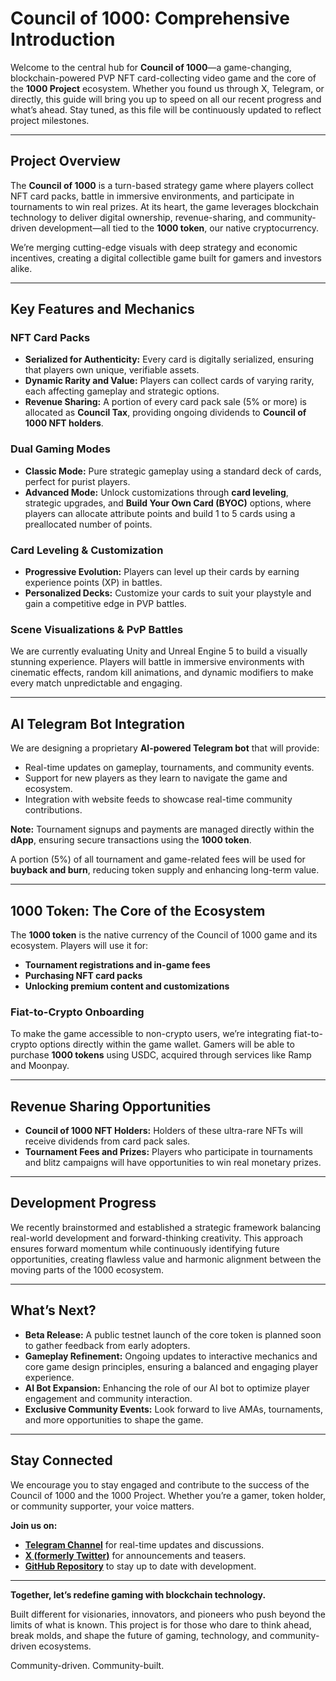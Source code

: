 # Council of 1000: Comprehensive Introduction

Welcome to the central hub for **Council of 1000**—a game-changing, blockchain-powered PVP NFT card-collecting video game and the core of the **1000 Project** ecosystem. Whether you found us through X, Telegram, or directly, this guide will bring you up to speed on all our recent progress and what’s ahead. Stay tuned, as this file will be continuously updated to reflect project milestones.

---

## Project Overview

The **Council of 1000** is a turn-based strategy game where players collect NFT card packs, battle in immersive environments, and participate in tournaments to win real prizes. At its heart, the game leverages blockchain technology to deliver digital ownership, revenue-sharing, and community-driven development—all tied to the **1000 token**, our native cryptocurrency.

We’re merging cutting-edge visuals with deep strategy and economic incentives, creating a digital collectible game built for gamers and investors alike.

---

## Key Features and Mechanics

### NFT Card Packs

- **Serialized for Authenticity:** Every card is digitally serialized, ensuring that players own unique, verifiable assets.
- **Dynamic Rarity and Value:** Players can collect cards of varying rarity, each affecting gameplay and strategic options.
- **Revenue Sharing:** A portion of every card pack sale (5% or more) is allocated as **Council Tax**, providing ongoing dividends to **Council of 1000 NFT holders**.

### Dual Gaming Modes

- **Classic Mode:** Pure strategic gameplay using a standard deck of cards, perfect for purist players.
- **Advanced Mode:** Unlock customizations through **card leveling**, strategic upgrades, and **Build Your Own Card (BYOC)** options, where players can allocate attribute points and build 1 to 5 cards using a preallocated number of points.

### Card Leveling & Customization

- **Progressive Evolution:** Players can level up their cards by earning experience points (XP) in battles.
- **Personalized Decks:** Customize your cards to suit your playstyle and gain a competitive edge in PVP battles.

### Scene Visualizations & PvP Battles

We are currently evaluating Unity and Unreal Engine 5 to build a visually stunning experience. Players will battle in immersive environments with cinematic effects, random kill animations, and dynamic modifiers to make every match unpredictable and engaging.

---

## AI Telegram Bot Integration

We are designing a proprietary **AI-powered Telegram bot** that will provide:

- Real-time updates on gameplay, tournaments, and community events.
- Support for new players as they learn to navigate the game and ecosystem.
- Integration with website feeds to showcase real-time community contributions.

**Note:** Tournament signups and payments are managed directly within the **dApp**, ensuring secure transactions using the **1000 token**.

A portion (5%) of all tournament and game-related fees will be used for **buyback and burn**, reducing token supply and enhancing long-term value.

---

## 1000 Token: The Core of the Ecosystem

The **1000 token** is the native currency of the Council of 1000 game and its ecosystem. Players will use it for:

- **Tournament registrations and in-game fees**
- **Purchasing NFT card packs**
- **Unlocking premium content and customizations**

### Fiat-to-Crypto Onboarding

To make the game accessible to non-crypto users, we’re integrating fiat-to-crypto options directly within the game wallet. Gamers will be able to purchase **1000 tokens** using USDC, acquired through services like Ramp and Moonpay.

---

## Revenue Sharing Opportunities

- **Council of 1000 NFT Holders:** Holders of these ultra-rare NFTs will receive dividends from card pack sales.
- **Tournament Fees and Prizes:** Players who participate in tournaments and blitz campaigns will have opportunities to win real monetary prizes.

---

## Development Progress

We recently brainstormed and established a strategic framework balancing real-world development and forward-thinking creativity. This approach ensures forward momentum while continuously identifying future opportunities, creating flawless value and harmonic alignment between the moving parts of the 1000 ecosystem.

---

## What’s Next?

- **Beta Release:** A public testnet launch of the core token is planned soon to gather feedback from early adopters.
- **Gameplay Refinement:** Ongoing updates to interactive mechanics and core game design principles, ensuring a balanced and engaging player experience.
- **AI Bot Expansion:** Enhancing the role of our AI bot to optimize player engagement and community interaction.
- **Exclusive Community Events:** Look forward to live AMAs, tournaments, and more opportunities to shape the game.

---

## Stay Connected

We encourage you to stay engaged and contribute to the success of the Council of 1000 and the 1000 Project. Whether you’re a gamer, token holder, or community supporter, your voice matters.

**Join us on:**

- **[Telegram Channel](https://t.me/The1000Project)** for real-time updates and discussions.
- **[X (formerly Twitter)](https://x.com/1000CryptoAI)** for announcements and teasers.
- **[GitHub Repository](https://github.com/1000Project/Council_of_1000)** to stay up to date with development.

---

**Together, let’s redefine gaming with blockchain technology.**

Built different for visionaries, innovators, and pioneers who push beyond the limits of what is known. This project is for those who dare to think ahead, break molds, and shape the future of gaming, technology, and community-driven ecosystems.

Community-driven. Community-built.

